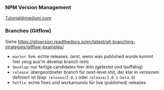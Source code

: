 ### NPM Version Management
[Tutorial@medium.com](https://medium.com/@kevinkreuzer/publishing-a-beta-or-alpha-version-to-npm-46035b630dd7)

### Branches (Gitflow) 

Siehe https://gitversion.readthedocs.io/en/latest/git-branching-strategies/gitflow-examples/

* `master`: live. echte releases. (erst, wenn was published wurde kommt hier zeug aus'm 
develop branch rein)
* `develop`: nur fertige candidates hier drin (getestet und lauffähig)
* `release`: übergeordneter branch für next-level shit, der klar in versionen 
definiert ist (bsp: `release/2.0.1` oder `release/2.0.1-beta.0`)
* `hotfix`: echte fixes und workarounds für live (published) releases
